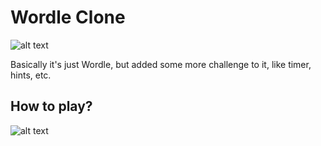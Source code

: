 ﻿# Wordle Clone

![alt text](https://github.com/andrewhsugithub/wordle-clone/blob/master/assets/gameplay.png)

Basically it's just Wordle, but added some more challenge to it, like timer, hints, etc.

## How to play?
![alt text](https://github.com/andrewhsugithub/wordle-clone/blob/master/assets/howToPlay.png)
